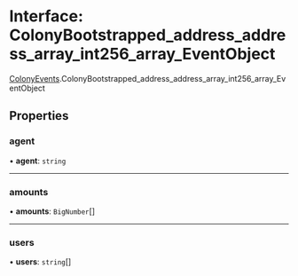 # Interface: ColonyBootstrapped\_address\_address\_array\_int256\_array\_EventObject

[ColonyEvents](../modules/ColonyEvents.md).ColonyBootstrapped_address_address_array_int256_array_EventObject

## Properties

### agent

• **agent**: `string`

___

### amounts

• **amounts**: `BigNumber`[]

___

### users

• **users**: `string`[]
